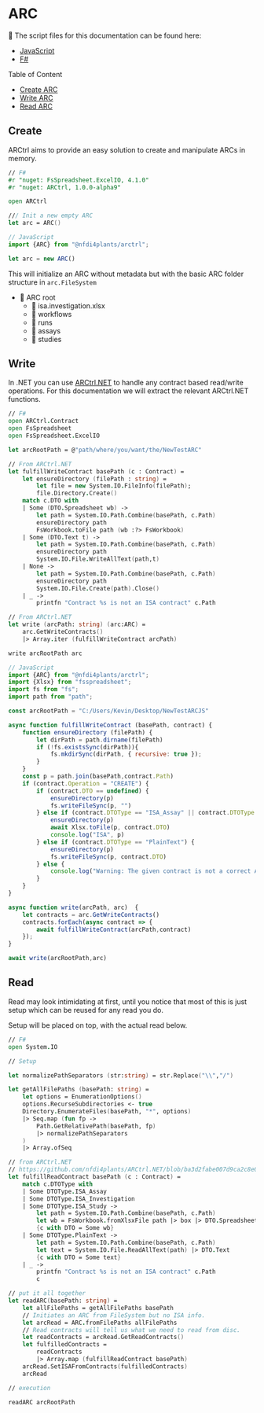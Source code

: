 # ARC

🔗 The script files for this documentation can be found here:
- [JavaScript](/scripts_js/ARC.js)
- [F#](/scripts_fsharp/ARC.fsx)

Table of Content
- [Create ARC](#create)
- [Write ARC](#write)
- [Read ARC](#read)

## Create

ARCtrl aims to provide an easy solution to create and manipulate ARCs in memory. 

```fsharp
// F#
#r "nuget: FsSpreadsheet.ExcelIO, 4.1.0"
#r "nuget: ARCtrl, 1.0.0-alpha9"

open ARCtrl

/// Init a new empty ARC
let arc = ARC()
```

```js
// JavaScript
import {ARC} from "@nfdi4plants/arctrl";

let arc = new ARC()
```

This will initialize an ARC without metadata but with the basic ARC folder structure in `arc.FileSystem`

- 📁 ARC root
  - 📄 isa.investigation.xlsx
  - 📁 workflows
  - 📁 runs
  - 📁 assays
  - 📁 studies

## Write

In .NET you can use [ARCtrl.NET][1] to handle any contract based read/write operations. For this documentation we will extract the relevant ARCtrl.NET functions.

```fsharp
// F#
open ARCtrl.Contract
open FsSpreadsheet
open FsSpreadsheet.ExcelIO

let arcRootPath = @"path/where/you/want/the/NewTestARC"

// From ARCtrl.NET
let fulfillWriteContract basePath (c : Contract) =
    let ensureDirectory (filePath : string) =
        let file = new System.IO.FileInfo(filePath);
        file.Directory.Create()
    match c.DTO with
    | Some (DTO.Spreadsheet wb) ->
        let path = System.IO.Path.Combine(basePath, c.Path)
        ensureDirectory path
        FsWorkbook.toFile path (wb :?> FsWorkbook)
    | Some (DTO.Text t) ->
        let path = System.IO.Path.Combine(basePath, c.Path)
        ensureDirectory path
        System.IO.File.WriteAllText(path,t)
    | None -> 
        let path = System.IO.Path.Combine(basePath, c.Path)
        ensureDirectory path
        System.IO.File.Create(path).Close()
    | _ -> 
        printfn "Contract %s is not an ISA contract" c.Path

// From ARCtrl.NET
let write (arcPath: string) (arc:ARC) =
    arc.GetWriteContracts()
    |> Array.iter (fulfillWriteContract arcPath)

write arcRootPath arc
```

```js
// JavaScript
import {ARC} from "@nfdi4plants/arctrl";
import {Xlsx} from "fsspreadsheet";
import fs from "fs";
import path from "path";

const arcRootPath = "C:/Users/Kevin/Desktop/NewTestARCJS"

async function fulfillWriteContract (basePath, contract) {
    function ensureDirectory (filePath) {
        let dirPath = path.dirname(filePath)
        if (!fs.existsSync(dirPath)){
            fs.mkdirSync(dirPath, { recursive: true });
        }
    }
    const p = path.join(basePath,contract.Path)
    if (contract.Operation = "CREATE") {
        if (contract.DTO == undefined) {
            ensureDirectory(p)
            fs.writeFileSync(p, "")
        } else if (contract.DTOType == "ISA_Assay" || contract.DTOType == "ISA_Assay" || contract.DTOType == "ISA_Investigation") {
            ensureDirectory(p)
            await Xlsx.toFile(p, contract.DTO)
            console.log("ISA", p)
        } else if (contract.DTOType == "PlainText") {
            ensureDirectory(p)
            fs.writeFileSync(p, contract.DTO)
        } else {
            console.log("Warning: The given contract is not a correct ARC write contract: ", contract)
        }
    }
}

async function write(arcPath, arc)  {
    let contracts = arc.GetWriteContracts()
    contracts.forEach(async contract => {
        await fulfillWriteContract(arcPath,contract)
    });
}

await write(arcRootPath,arc)
```

## Read

Read may look intimidating at first, until you notice that most of this is just setup which can be reused for any read you do. 

Setup will be placed on top, with the actual read below.

```fsharp
// F#
open System.IO

// Setup

let normalizePathSeparators (str:string) = str.Replace("\\","/")

let getAllFilePaths (basePath: string) =
    let options = EnumerationOptions()
    options.RecurseSubdirectories <- true
    Directory.EnumerateFiles(basePath, "*", options)
    |> Seq.map (fun fp ->
        Path.GetRelativePath(basePath, fp)
        |> normalizePathSeparators
    )
    |> Array.ofSeq

// from ARCtrl.NET
// https://github.com/nfdi4plants/ARCtrl.NET/blob/ba3d2fabe007d9ca2c8e07b62d02ddc5264306d0/src/ARCtrl.NET/Contract.fs#L7
let fulfillReadContract basePath (c : Contract) =
    match c.DTOType with
    | Some DTOType.ISA_Assay 
    | Some DTOType.ISA_Investigation 
    | Some DTOType.ISA_Study ->
        let path = System.IO.Path.Combine(basePath, c.Path)
        let wb = FsWorkbook.fromXlsxFile path |> box |> DTO.Spreadsheet
        {c with DTO = Some wb}
    | Some DTOType.PlainText ->
        let path = System.IO.Path.Combine(basePath, c.Path)
        let text = System.IO.File.ReadAllText(path) |> DTO.Text
        {c with DTO = Some text}
    | _ -> 
        printfn "Contract %s is not an ISA contract" c.Path 
        c

// put it all together
let readARC(basePath: string) =
    let allFilePaths = getAllFilePaths basePath
    // Initiates an ARC from FileSystem but no ISA info.
    let arcRead = ARC.fromFilePaths allFilePaths
    // Read contracts will tell us what we need to read from disc.
    let readContracts = arcRead.GetReadContracts()
    let fulfilledContracts = 
        readContracts 
        |> Array.map (fulfillReadContract basePath)
    arcRead.SetISAFromContracts(fulfilledContracts)
    arcRead 

// execution

readARC arcRootPath
```

```js

```

[1]: <https://www.nuget.org/packages/ARCtrl.NET> "ARCtrl.NET Nuget"